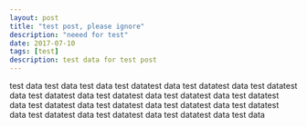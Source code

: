 ```yaml
---
layout: post
title: "test post, please ignore"
description: "neeed for test"
date: 2017-07-10
tags: [test]
description: test data for test post
---
```


test data
test data
test data
test datatest data
test datatest data
test datatest data
test datatest data
test datatest data
test datatest data
test datatest data
test datatest data
test datatest data
test datatest data
test datatest data
test datatest data
test datatest data
test datatest data
test data

